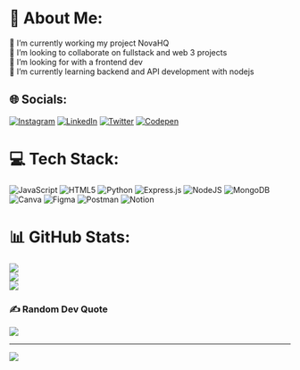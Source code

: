 # 💫 About Me:
🔭 I’m currently working my project NovaHQ<br>👯 I’m looking to collaborate on fullstack and web 3 projects <br>🤝 I’m looking for with a frontend dev<br>🌱 I’m currently learning backend and API development with nodejs<br>


## 🌐 Socials:
[![Instagram](https://img.shields.io/badge/Instagram-%23E4405F.svg?logo=Instagram&logoColor=white)](https://instagram.com/Kingkhlifa306) [![LinkedIn](https://img.shields.io/badge/LinkedIn-%230077B5.svg?logo=linkedin&logoColor=white)](https://linkedin.com/in/IamKingVictor) [![Twitter](https://img.shields.io/badge/Twitter-%231DA1F2.svg?logo=Twitter&logoColor=white)](https://twitter.com/King_VictorK) [![Codepen](https://img.shields.io/badge/Codepen-000000?style=for-the-badge&logo=codepen&logoColor=white)](https://codepen.io/IamKingVictor) 

# 💻 Tech Stack:
![JavaScript](https://img.shields.io/badge/javascript-%23323330.svg?style=for-the-badge&logo=javascript&logoColor=%23F7DF1E) ![HTML5](https://img.shields.io/badge/html5-%23E34F26.svg?style=for-the-badge&logo=html5&logoColor=white) ![Python](https://img.shields.io/badge/python-3670A0?style=for-the-badge&logo=python&logoColor=ffdd54) ![Express.js](https://img.shields.io/badge/express.js-%23404d59.svg?style=for-the-badge&logo=express&logoColor=%2361DAFB) ![NodeJS](https://img.shields.io/badge/node.js-6DA55F?style=for-the-badge&logo=node.js&logoColor=white) ![MongoDB](https://img.shields.io/badge/MongoDB-%234ea94b.svg?style=for-the-badge&logo=mongodb&logoColor=white) ![Canva](https://img.shields.io/badge/Canva-%2300C4CC.svg?style=for-the-badge&logo=Canva&logoColor=white) 	![Figma](https://img.shields.io/badge/figma-%23F24E1E.svg?style=for-the-badge&logo=figma&logoColor=white) ![Postman](https://img.shields.io/badge/Postman-FF6C37?style=for-the-badge&logo=postman&logoColor=white) ![Notion](https://img.shields.io/badge/Notion-%23000000.svg?style=for-the-badge&logo=notion&logoColor=white)
# 📊 GitHub Stats:
![](https://github-readme-stats.vercel.app/api?username=IamKingVictor&theme=dark&hide_border=false&include_all_commits=false&count_private=false)<br/>
![](https://github-readme-streak-stats.herokuapp.com/?user=IamKingVictor&theme=dark&hide_border=false)<br/>
![](https://github-readme-stats.vercel.app/api/top-langs/?username=IamKingVictor&theme=dark&hide_border=false&include_all_commits=false&count_private=false&layout=compact)

### ✍️ Random Dev Quote
![](https://quotes-github-readme.vercel.app/api?type=horizontal&theme=radical)

---
[![](https://visitcount.itsvg.in/api?id=IamKingVictor&icon=0&color=0)](https://visitcount.itsvg.in)

<!-- Proudly created with GPRM ( https://gprm.itsvg.in ) -->
